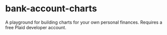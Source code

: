 # bank-account-charts
A playground for building charts for your own personal finances. Requires a free Plaid developer account.
